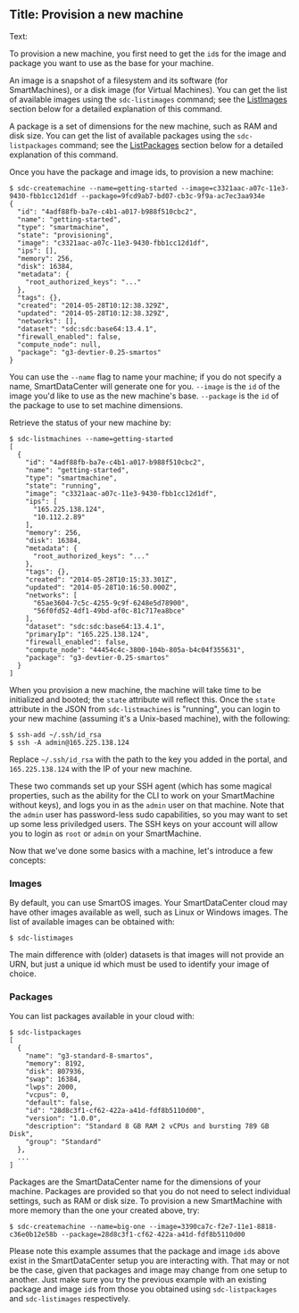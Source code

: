 Title: Provision a new machine
---
Text:

To provision a new machine, you first need to get the `id`s for the image and
package you want to use as the base for your machine.

An image is a snapshot of a filesystem and its software (for SmartMachines),
or a disk image (for Virtual Machines).  You can get the list of available
images using the `sdc-listimages` command; see the [ListImages](#ListImages)
section below for a detailed explanation of this command.

A package is a set of dimensions for the new machine, such as RAM and disk size.
You can get the list of available packages using the `sdc-listpackages` command;
see the [ListPackages](#ListPackages) section below for a detailed explanation
of this command.

Once you have the package and image ids, to provision a new machine:

    $ sdc-createmachine --name=getting-started --image=c3321aac-a07c-11e3-9430-fbb1cc12d1df --package=9fcd9ab7-bd07-cb3c-9f9a-ac7ec3aa934e
    {
      "id": "4adf88fb-ba7e-c4b1-a017-b988f510cbc2",
      "name": "getting-started",
      "type": "smartmachine",
      "state": "provisioning",
      "image": "c3321aac-a07c-11e3-9430-fbb1cc12d1df",
      "ips": [],
      "memory": 256,
      "disk": 16384,
      "metadata": {
        "root_authorized_keys": "..."
      },
      "tags": {},
      "created": "2014-05-28T10:12:38.329Z",
      "updated": "2014-05-28T10:12:38.329Z",
      "networks": [],
      "dataset": "sdc:sdc:base64:13.4.1",
      "firewall_enabled": false,
      "compute_node": null,
      "package": "g3-devtier-0.25-smartos"
    }

You can use the `--name` flag to name your machine; if you do not specify a
name, SmartDataCenter will generate one for you.  `--image` is the `id` of the
image you'd like to use as the new machine's base.  `--package` is the `id` of
the package to use to set machine dimensions.

Retrieve the status of your new machine by:

    $ sdc-listmachines --name=getting-started
    [
      {
        "id": "4adf88fb-ba7e-c4b1-a017-b988f510cbc2",
        "name": "getting-started",
        "type": "smartmachine",
        "state": "running",
        "image": "c3321aac-a07c-11e3-9430-fbb1cc12d1df",
        "ips": [
          "165.225.138.124",
          "10.112.2.89"
        ],
        "memory": 256,
        "disk": 16384,
        "metadata": {
          "root_authorized_keys": "..."
        },
        "tags": {},
        "created": "2014-05-28T10:15:33.301Z",
        "updated": "2014-05-28T10:16:50.000Z",
        "networks": [
          "65ae3604-7c5c-4255-9c9f-6248e5d78900",
          "56f0fd52-4df1-49bd-af0c-81c717ea8bce"
        ],
        "dataset": "sdc:sdc:base64:13.4.1",
        "primaryIp": "165.225.138.124",
        "firewall_enabled": false,
        "compute_node": "44454c4c-3800-104b-805a-b4c04f355631",
        "package": "g3-devtier-0.25-smartos"
      }
    ]

When you provision a new machine, the machine will take time to be initialized
and booted; the `state` attribute will reflect this.  Once the `state` attribute
in the JSON from `sdc-listmachines` is "running", you can login to your new
machine (assuming it's a Unix-based machine), with the following:

    $ ssh-add ~/.ssh/id_rsa
    $ ssh -A admin@165.225.138.124

Replace `~/.ssh/id_rsa` with the path to the key you added in the portal, and
`165.225.138.124` with the IP of your new machine.

These two commands set up your SSH agent (which has some magical properties,
such as the ability for the CLI to work on your SmartMachine without keys), and
logs you in as the `admin` user on that machine.  Note that the `admin` user has
password-less sudo capabilities, so you may want to set up some less priviledged
users.  The SSH keys on your account will allow you to login as `root` or
`admin` on your SmartMachine.

Now that we've done some basics with a machine, let's introduce a few concepts:


<a name="image-description"></a>
### Images

By default, you can use SmartOS images.  Your SmartDataCenter cloud may have
other images available as well, such as Linux or Windows images.  The list of
available images can be obtained with:

    $ sdc-listimages

The main difference with (older) datasets is that images will not provide an
URN, but just a unique id which must be used to identify your image of choice.


<a name="packages-description"></a>
### Packages

You can list packages available in your cloud with:

    $ sdc-listpackages
    [
      {
        "name": "g3-standard-8-smartos",
        "memory": 8192,
        "disk": 807936,
        "swap": 16384,
        "lwps": 2000,
        "vcpus": 0,
        "default": false,
        "id": "28d8c3f1-cf62-422a-a41d-fdf8b5110d00",
        "version": "1.0.0",
        "description": "Standard 8 GB RAM 2 vCPUs and bursting 789 GB Disk",
        "group": "Standard"
      },
      ...
    ]

Packages are the SmartDataCenter name for the dimensions of your machine.
Packages are provided so that you do not need to select individual settings,
such as RAM or disk size.  To provision a new SmartMachine with more memory than
the one your created above, try:

    $ sdc-createmachine --name=big-one --image=3390ca7c-f2e7-11e1-8818-c36e0b12e58b --package=28d8c3f1-cf62-422a-a41d-fdf8b5110d00

Please note this example assumes that the package and image `id`s above exist in
the SmartDataCenter setup you are interacting with.  That may or not be the
case, given that packages and image may change from one setup to another.  Just
make sure you try the previous example with an existing package and image `id`s
from those you obtained using `sdc-listpackages` and `sdc-listimages`
respectively.



